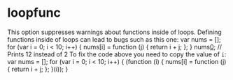 # loopfunc

This option suppresses warnings about functions inside of loops.
Defining functions inside of loops can lead to bugs such as this one:
    var nums = [];
    for (var i = 0; i < 10; i++) {
      nums[i] = function (j) {
        return i + j;
      };
    }
    nums[0](2); // Prints 12 instead of 2
To fix the code above you need to copy the value of `i`:
    var nums = [];
    for (var i = 0; i < 10; i++) {
      (function (i) {
        nums[i] = function (j) {
            return i + j;
        };
      }(i));
    }
